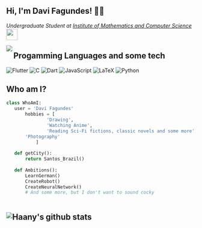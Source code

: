 <h2> Hi, I'm Davi Fagundes! 🐱‍👤</h2>
<p><em>Undergraduate Student at <a href="https://www.icmc.usp.br">Institute of Mathematics and Computer Science</a><img src="https://media.giphy.com/media/WUlplcMpOCEmTGBtBW/giphy.gif" width="30"> 
</em></p>

<img align= "left" src = "https://github-readme-stats.vercel.app/api/top-langs/?username=daviFferreiraS&layout=compact">

## Progamming Languages and some tech
![Flutter](https://img.shields.io/badge/Flutter-%2302569B.svg?style=for-the-badge&logo=Flutter&logoColor=white)
![C](https://img.shields.io/badge/c-%2300599C.svg?style=for-the-badge&logo=c&logoColor=white)
![Dart](https://img.shields.io/badge/dart-%230175C2.svg?style=for-the-badge&logo=dart&logoColor=white)
![JavaScript](https://img.shields.io/badge/javascript-%23323330.svg?style=for-the-badge&logo=javascript&logoColor=%23F7DF1E)
![LaTeX](https://img.shields.io/badge/latex-%23008080.svg?style=for-the-badge&logo=latex&logoColor=white)
![Python](https://img.shields.io/badge/python-3670A0?style=for-the-badge&logo=python&logoColor=ffdd54)

## Who am I?
 ```python
 class WhoAmI:
 	user = 'Davi Fagundes'
		hobbies = [
				'Drawing',
				'Watching Anime',
				'Reading Sci-Fi fictions, classic novels and some more',
        'Photography'
			]
	
	def getCity():
		return Santos_Brazil()
	
	def Ambitions():
		LearnGerman()
		CreateRobot()
		CreateNeuralNetwork()
		# And some more, but I don't want to sound cocky
	
 ```
 
![Haany's github stats](https://github-readme-stats.vercel.app/api?username=MarikIshtar007&show_icons=true&hide=[%22issues%22])
---
